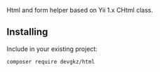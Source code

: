 Html and form helper based on Yii 1.x CHtml class. 

## Installing

Include in your existing project:

```
composer require devgkz/html
```
